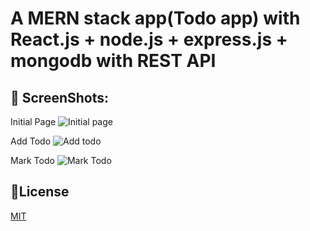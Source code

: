 # A MERN stack app(Todo app) with React.js + node.js + express.js + mongodb with REST API

## 📸 ScreenShots:

Initial Page
![Initial page](https://images2.imgbox.com/4c/52/0KsbiqwY_o.jpg)

Add Todo
![Add todo](https://images2.imgbox.com/af/a5/KFCyJQOt_o.jpg)

Mark Todo
![Mark Todo](https://images2.imgbox.com/24/8e/G15Igd6E_o.jpg)


## 📰License

[MIT](https://choosealicense.com/licenses/mit/)
